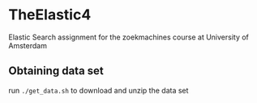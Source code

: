 # TheElastic4
Elastic Search assignment for the zoekmachines course at University of Amsterdam


## Obtaining data set
run `./get_data.sh` to download and unzip the data set